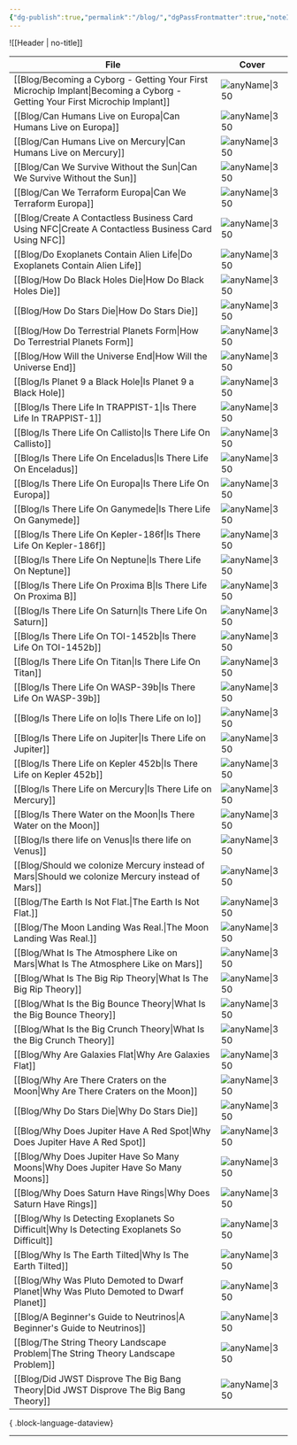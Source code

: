 ```yaml
---
{"dg-publish":true,"permalink":"/blog/","dgPassFrontmatter":true,"noteIcon":"","created":"","updated":""}
---
```



![[Header \| no-title]]

| File                                                                                                                           | Cover                                                                                                           |
| ------------------------------------------------------------------------------------------------------------------------------ | --------------------------------------------------------------------------------------------------------------- |
| [[Blog/Becoming a Cyborg - Getting Your First Microchip Implant\|Becoming a Cyborg - Getting Your First Microchip Implant]] | ![anyName\|350](https://joshuahabka.com/content/images/2023/02/4d10c0cb924c5a86f893fb602c9bb158.jpg)            |
| [[Blog/Can Humans Live on Europa\|Can Humans Live on Europa]]                                                               | ![anyName\|350](https://joshuahabka.com/content/images/size/w2000/2023/02/canhumansliveoneuropaheader--1-.webp) |
| [[Blog/Can Humans Live on Mercury\|Can Humans Live on Mercury]]                                                             | ![anyName\|350](https://joshuahabka.com/content/images/2023/02/livingonmercury--1-.png)                         |
| [[Blog/Can We Survive Without the Sun\|Can We Survive Without the Sun]]                                                     | ![anyName\|350](https://joshuahabka.com/content/images/2023/02/couldwelivewithoutthesun--1-.png)                |
| [[Blog/Can We Terraform Europa\|Can We Terraform Europa]]                                                                   | ![anyName\|350](https://joshuahabka.com/content/images/2023/02/terraformeuropaheader--1-.webp)                  |
| [[Blog/Create A Contactless Business Card Using NFC\|Create A Contactless Business Card Using NFC]]                         | ![anyName\|350](https://joshuahabka.com/content/images/2023/02/contactlessbusinesscardheader.png)               |
| [[Blog/Do Exoplanets Contain Alien Life\|Do Exoplanets Contain Alien Life]]                                                 | ![anyName\|350](https://joshuahabka.com/content/images/2023/02/lifeonexoplanetsheader--1-.webp)                 |
| [[Blog/How Do Black Holes Die\|How Do Black Holes Die]]                                                                     | ![anyName\|350](https://joshuahabka.com/content/images/2023/02/howblackholesdiethumbnail--1-.png)               |
| [[Blog/How Do Stars Die\|How Do Stars Die]]                                                                                 | ![anyName\|350](https://joshuahabka.com/content/images/2023/02/howstarsdieheader--1-.png)                       |
| [[Blog/How Do Terrestrial Planets Form\|How Do Terrestrial Planets Form]]                                                   | ![anyName\|350](https://joshuahabka.com/content/images/2023/02/terrestrialplanetformation--1-.png)              |
| [[Blog/How Will the Universe End\|How Will the Universe End]]                                                               | ![anyName\|350](https://joshuahabka.com/content/images/2023/02/howwilltheuniverseendthumbnail--1-.png)          |
| [[Blog/Is Planet 9 a Black Hole\|Is Planet 9 a Black Hole]]                                                                 | ![anyName\|350](https://joshuahabka.com/content/images/2023/02/planetnineblackholethumbnail--1-.png)            |
| [[Blog/Is There Life In TRAPPIST-1\|Is There Life In TRAPPIST-1]]                                                           | ![anyName\|350](https://joshuahabka.com/content/images/2023/01/lifeontrappist1-2--1-.png)                       |
| [[Blog/Is There Life On Callisto\|Is There Life On Callisto]]                                                               | ![anyName\|350](https://joshuahabka.com/content/images/2023/02/Untitled-2--2--1--1-.webp)                       |
| [[Blog/Is There Life On Enceladus\|Is There Life On Enceladus]]                                                             | ![anyName\|350](https://joshuahabka.com/content/images/2023/02/Untitled-1--1--2--1-.webp)                       |
| [[Blog/Is There Life On Europa\|Is There Life On Europa]]                                                                   | ![anyName\|350](https://joshuahabka.com/content/images/2023/02/lifeoneuropaheader-2--1-.webp)                   |
| [[Blog/Is There Life On Ganymede\|Is There Life On Ganymede]]                                                               | ![anyName\|350](https://joshuahabka.com/content/images/2023/02/lifeonganymede--1-.png)                          |
| [[Blog/Is There Life On Kepler-186f\|Is There Life On Kepler-186f]]                                                         | ![anyName\|350](https://joshuahabka.com/content/images/2023/01/lifeonkepler186f.png)                            |
| [[Blog/Is There Life On Neptune\|Is There Life On Neptune]]                                                                 | ![anyName\|350](https://joshuahabka.com/content/images/2023/01/lifeonneptune-2--1-.webp)                        |
| [[Blog/Is There Life On Proxima B\|Is There Life On Proxima B]]                                                             | ![anyName\|350](https://joshuahabka.com/content/images/2023/01/Untitled-1--1-2.webp)                            |
| [[Blog/Is There Life On Saturn\|Is There Life On Saturn]]                                                                   | ![anyName\|350](https://joshuahabka.com/content/images/2023/02/lifeonsaturn-2--1-.png)                          |
| [[Blog/Is There Life On TOI-1452b\|Is There Life On TOI-1452b]]                                                             | ![anyName\|350](https://joshuahabka.com/content/images/2023/01/lifeontoi1452b.png)                              |
| [[Blog/Is There Life On Titan\|Is There Life On Titan]]                                                                     | ![anyName\|350](https://joshuahabka.com/content/images/2023/02/lifeontitanheader--1-.webp)                      |
| [[Blog/Is There Life On WASP-39b\|Is There Life On WASP-39b]]                                                               | ![anyName\|350](https://joshuahabka.com/content/images/2023/01/lifeonwasp39b-2-2.webp)                          |
| [[Blog/Is There Life on Io\|Is There Life on Io]]                                                                           | ![anyName\|350](https://joshuahabka.com/content/images/2023/02/lifeonio-2--1-.webp)                             |
| [[Blog/Is There Life on Jupiter\|Is There Life on Jupiter]]                                                                 | ![anyName\|350](https://joshuahabka.com/content/images/2023/02/lifeonjupiter-2--1-.png)                         |
| [[Blog/Is There Life on Kepler 452b\|Is There Life on Kepler 452b]]                                                         | ![anyName\|350](https://joshuahabka.com/content/images/2023/01/lifeonkepler452b-2.webp)                         |
| [[Blog/Is There Life on Mercury\|Is There Life on Mercury]]                                                                 | ![anyName\|350](https://joshuahabka.com/content/images/2023/02/lifeonmercury-2--1-.webp)                        |
| [[Blog/Is There Water on the Moon\|Is There Water on the Moon]]                                                             | ![anyName\|350](https://joshuahabka.com/content/images/2023/02/doesthemoonhavewaterheader--1-.webp)             |
| [[Blog/Is there life on Venus\|Is there life on Venus]]                                                                     | ![anyName\|350](https://joshuahabka.com/content/images/2023/02/Untitled-3--1---1-.webp)                         |
| [[Blog/Should we colonize Mercury instead of Mars\|Should we colonize Mercury instead of Mars]]                             | ![anyName\|350](https://joshuahabka.com/content/images/2023/02/colonizemercuryovermarsheader-2--1-.webp)        |
| [[Blog/The Earth Is Not Flat.\|The Earth Is Not Flat.]]                                                                     | ![anyName\|350](https://joshuahabka.com/content/images/2023/01/theearthisnotflat.png)                           |
| [[Blog/The Moon Landing Was Real.\|The Moon Landing Was Real.]]                                                             | ![anyName\|350](https://joshuahabka.com/content/images/2023/01/whythemoonlandingwasreal.png)                    |
| [[Blog/What Is The Atmosphere Like on Mars\|What Is The Atmosphere Like on Mars]]                                           | ![anyName\|350](https://joshuahabka.com/content/images/2023/02/atmosphereofmars--1-.png)                        |
| [[Blog/What Is The Big Rip Theory\|What Is The Big Rip Theory]]                                                             | ![anyName\|350](https://joshuahabka.com/content/images/2023/02/bigriptheory--1-.png)                            |
| [[Blog/What Is the Big Bounce Theory\|What Is the Big Bounce Theory]]                                                       | ![anyName\|350](https://joshuahabka.com/content/images/2023/02/bigbouncetheory--1-.png)                         |
| [[Blog/What Is the Big Crunch Theory\|What Is the Big Crunch Theory]]                                                       | ![anyName\|350](https://joshuahabka.com/content/images/2023/02/thebigcrunchtheory--1-.png)                      |
| [[Blog/Why Are Galaxies Flat\|Why Are Galaxies Flat]]                                                                       | ![anyName\|350](https://joshuahabka.com/content/images/2023/02/whyaregalaxiesflat--1-.png)                      |
| [[Blog/Why Are There Craters on the Moon\|Why Are There Craters on the Moon]]                                               | ![anyName\|350](https://joshuahabka.com/content/images/2023/02/whymoonhavecratersheader--1-.webp)               |
| [[Blog/Why Do Stars Die\|Why Do Stars Die]]                                                                                 | ![anyName\|350](https://joshuahabka.com/content/images/2023/02/whystarsdiethumbnail--1-.png)                    |
| [[Blog/Why Does Jupiter Have A Red Spot\|Why Does Jupiter Have A Red Spot]]                                                 | ![anyName\|350](https://joshuahabka.com/content/images/2023/02/bigredspot--1-.png)                              |
| [[Blog/Why Does Jupiter Have So Many Moons\|Why Does Jupiter Have So Many Moons]]                                           | ![anyName\|350](https://joshuahabka.com/content/images/2023/02/whyjupiterhassomanymoons--1-.png)                |
| [[Blog/Why Does Saturn Have Rings\|Why Does Saturn Have Rings]]                                                             | ![anyName\|350](https://joshuahabka.com/content/images/2023/02/saturnsringsheader--1-.png)                      |
| [[Blog/Why Is Detecting Exoplanets So Difficult\|Why Is Detecting Exoplanets So Difficult]]                                 | ![anyName\|350](https://joshuahabka.com/content/images/2023/02/canwedetectexoplanetsheader--1-.webp)            |
| [[Blog/Why Is The Earth Tilted\|Why Is The Earth Tilted]]                                                                   | ![anyName\|350](https://joshuahabka.com/content/images/2023/02/whytheearthistilted--1-.png)                     |
| [[Blog/Why Was Pluto Demoted to Dwarf Planet\|Why Was Pluto Demoted to Dwarf Planet]]                                       | ![anyName\|350](https://joshuahabka.com/content/images/2023/02/theplutodemotionj--1-.png)                       |
| [[Blog/A Beginner's Guide to Neutrinos\|A Beginner's Guide to Neutrinos]]                                                   | ![anyName\|350](\-)                                                                                             |
| [[Blog/The String Theory Landscape Problem\|The String Theory Landscape Problem]]                                           | ![anyName\|350](\-)                                                                                             |
| [[Blog/Did JWST Disprove The Big Bang Theory\|Did JWST Disprove The Big Bang Theory]]                                       | ![anyName\|350](https://joshuahabka.com/content/images/2023/02/jwstdisprovebigbangtheoryheader--1-.webp)        |

{ .block-language-dataview}




-----

